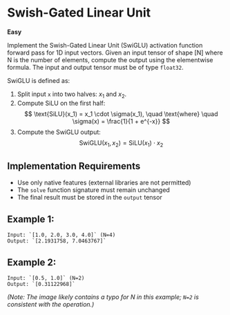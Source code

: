 # Swish-Gated Linear Unit

**Easy**

Implement the Swish-Gated Linear Unit (SwiGLU) activation function forward pass for 1D input vectors. Given an input tensor of shape [N] where N is the number of elements, compute the output using the elementwise formula. The input and output tensor must be of type `float32`.

SwiGLU is defined as:

1.  Split input `x` into two halves: $x_1$ and $x_2$.
2.  Compute SiLU on the first half:
    $$
    \text{SiLU}(x_1) = x_1 \cdot \sigma(x_1), \quad \text{where} \quad \sigma(x) = \frac{1}{1 + e^{-x}}
    $$
3.  Compute the SwiGLU output:
    $$
    \text{SwiGLU}(x_1, x_2) = \text{SiLU}(x_1) \cdot x_2
    $$

## Implementation Requirements

* Use only native features (external libraries are not permitted)
* The `solve` function signature must remain unchanged
* The final result must be stored in the `output` tensor

## Example 1:

    Input: `[1.0, 2.0, 3.0, 4.0]` (N=4)
    Output: `[2.1931758, 7.0463767]`

## Example 2:

    Input: `[0.5, 1.0]` (N=2)
    Output: `[0.31122968]`
*(Note: The image likely contains a typo for N in this example; `N=2` is consistent with the operation.)*